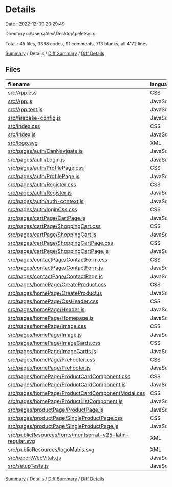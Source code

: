 # Details

Date : 2022-12-09 20:29:49

Directory c:\\Users\\Alex\\Desktop\\pelets\\src

Total : 45 files,  3368 codes, 91 comments, 713 blanks, all 4172 lines

[Summary](results.md) / Details / [Diff Summary](diff.md) / [Diff Details](diff-details.md)

## Files
| filename | language | code | comment | blank | total |
| :--- | :--- | ---: | ---: | ---: | ---: |
| [src/App.css](/src/App.css) | CSS | 23 | 1 | 5 | 29 |
| [src/App.js](/src/App.js) | JavaScript | 51 | 0 | 12 | 63 |
| [src/App.test.js](/src/App.test.js) | JavaScript | 7 | 0 | 2 | 9 |
| [src/firebase-config.js](/src/firebase-config.js) | JavaScript | 12 | 0 | 6 | 18 |
| [src/index.css](/src/index.css) | CSS | 15 | 0 | 3 | 18 |
| [src/index.js](/src/index.js) | JavaScript | 10 | 5 | 3 | 18 |
| [src/logo.svg](/src/logo.svg) | XML | 1 | 0 | 0 | 1 |
| [src/pages/auth/CanNavigate.js](/src/pages/auth/CanNavigate.js) | JavaScript | 11 | 0 | 4 | 15 |
| [src/pages/auth/Login.js](/src/pages/auth/Login.js) | JavaScript | 147 | 10 | 50 | 207 |
| [src/pages/auth/ProfilePage.css](/src/pages/auth/ProfilePage.css) | CSS | 110 | 0 | 22 | 132 |
| [src/pages/auth/ProfilePage.js](/src/pages/auth/ProfilePage.js) | JavaScript | 220 | 1 | 72 | 293 |
| [src/pages/auth/Register.css](/src/pages/auth/Register.css) | CSS | 17 | 0 | 1 | 18 |
| [src/pages/auth/Register.js](/src/pages/auth/Register.js) | JavaScript | 126 | 1 | 43 | 170 |
| [src/pages/auth/auth-context.js](/src/pages/auth/auth-context.js) | JavaScript | 21 | 0 | 6 | 27 |
| [src/pages/auth/loginCss.css](/src/pages/auth/loginCss.css) | CSS | 130 | 0 | 19 | 149 |
| [src/pages/cartPage/CartPage.js](/src/pages/cartPage/CartPage.js) | JavaScript | 12 | 0 | 3 | 15 |
| [src/pages/cartPage/ShoppingCart.css](/src/pages/cartPage/ShoppingCart.css) | CSS | 11 | 0 | 3 | 14 |
| [src/pages/cartPage/ShoppingCart.js](/src/pages/cartPage/ShoppingCart.js) | JavaScript | 39 | 1 | 11 | 51 |
| [src/pages/cartPage/ShoppingCartPage.css](/src/pages/cartPage/ShoppingCartPage.css) | CSS | 423 | 2 | 88 | 513 |
| [src/pages/cartPage/ShoppingCartPage.js](/src/pages/cartPage/ShoppingCartPage.js) | JavaScript | 192 | 4 | 37 | 233 |
| [src/pages/contactPage/ContactForm.css](/src/pages/contactPage/ContactForm.css) | CSS | 74 | 0 | 12 | 86 |
| [src/pages/contactPage/ContactForm.js](/src/pages/contactPage/ContactForm.js) | JavaScript | 67 | 0 | 16 | 83 |
| [src/pages/contactPage/ContactPage.js](/src/pages/contactPage/ContactPage.js) | JavaScript | 12 | 0 | 3 | 15 |
| [src/pages/homePage/CreateProduct.css](/src/pages/homePage/CreateProduct.css) | CSS | 35 | 0 | 5 | 40 |
| [src/pages/homePage/CreateProduct.js](/src/pages/homePage/CreateProduct.js) | JavaScript | 116 | 0 | 31 | 147 |
| [src/pages/homePage/CssHeader.css](/src/pages/homePage/CssHeader.css) | CSS | 223 | 4 | 40 | 267 |
| [src/pages/homePage/Header.js](/src/pages/homePage/Header.js) | JavaScript | 59 | 1 | 16 | 76 |
| [src/pages/homePage/Homepage.js](/src/pages/homePage/Homepage.js) | JavaScript | 21 | 0 | 3 | 24 |
| [src/pages/homePage/Image.css](/src/pages/homePage/Image.css) | CSS | 131 | 0 | 23 | 154 |
| [src/pages/homePage/Image.js](/src/pages/homePage/Image.js) | JavaScript | 19 | 0 | 4 | 23 |
| [src/pages/homePage/ImageCards.css](/src/pages/homePage/ImageCards.css) | CSS | 58 | 0 | 9 | 67 |
| [src/pages/homePage/ImageCards.js](/src/pages/homePage/ImageCards.js) | JavaScript | 33 | 0 | 5 | 38 |
| [src/pages/homePage/PreFooter.css](/src/pages/homePage/PreFooter.css) | CSS | 51 | 0 | 9 | 60 |
| [src/pages/homePage/PreFooter.js](/src/pages/homePage/PreFooter.js) | JavaScript | 30 | 0 | 8 | 38 |
| [src/pages/homePage/ProductCardComponent.css](/src/pages/homePage/ProductCardComponent.css) | CSS | 93 | 12 | 15 | 120 |
| [src/pages/homePage/ProductCardComponent.js](/src/pages/homePage/ProductCardComponent.js) | JavaScript | 203 | 27 | 67 | 297 |
| [src/pages/homePage/ProductCardComponentModal.css](/src/pages/homePage/ProductCardComponentModal.css) | CSS | 110 | 0 | 21 | 131 |
| [src/pages/homePage/ProductListComponent.js](/src/pages/homePage/ProductListComponent.js) | JavaScript | 38 | 18 | 12 | 68 |
| [src/pages/productPage/ProductPage.js](/src/pages/productPage/ProductPage.js) | JavaScript | 12 | 0 | 3 | 15 |
| [src/pages/productPage/SingleProductPage.css](/src/pages/productPage/SingleProductPage.css) | CSS | 24 | 0 | 5 | 29 |
| [src/pages/productPage/SingleProductPage.js](/src/pages/productPage/SingleProductPage.js) | JavaScript | 40 | 0 | 12 | 52 |
| [src/publicResources/fonts/montserrat-v25-latin-regular.svg](/src/publicResources/fonts/montserrat-v25-latin-regular.svg) | XML | 327 | 0 | 1 | 328 |
| [src/publicResources/logoMabis.svg](/src/publicResources/logoMabis.svg) | XML | 1 | 0 | 0 | 1 |
| [src/reportWebVitals.js](/src/reportWebVitals.js) | JavaScript | 12 | 0 | 2 | 14 |
| [src/setupTests.js](/src/setupTests.js) | JavaScript | 1 | 4 | 1 | 6 |

[Summary](results.md) / Details / [Diff Summary](diff.md) / [Diff Details](diff-details.md)